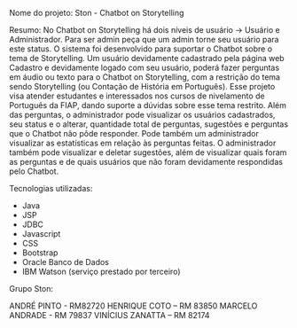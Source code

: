 Nome do projeto: Ston - Chatbot on Storytelling

Resumo: No Chatbot on Storytelling há dois níveis de usuário -> Usuário e Administrador. Para ser admin peça que um admin torne seu usuário para este status. O sistema foi desenvolvido para suportar o Chatbot sobre o tema de Storytelling. Um usuário devidamente cadastrado pela página web Cadastro e devidamente logado com seu usuário, poderá fazer perguntas em áudio ou texto para o Chatbot on Storytelling, com a restrição do tema sendo Storytelling (ou Contação de História em Português). Esse projeto visa atender estudantes e interessados nos cursos de nivelamento de Português da FIAP, dando suporte a dúvidas sobre esse tema restrito. Além das perguntas, o administrador pode visualizar os usuários cadastrados, seu status e o alterar, quantidade total de perguntas, sugestões e perguntas que o Chatbot não pôde responder. Pode também um administrador visualizar as estatísticas em relação às perguntas feitas. O administrador também pode visualizar e deletar sugestões, além de visualizar quais foram as perguntas e de quais usuários que não foram devidamente respondidas pelo Chatbot.

Tecnologias utilizadas:

- Java
- JSP
- JDBC
- Javascript
- CSS
- Bootstrap
- Oracle Banco de Dados
- IBM Watson (serviço prestado por terceiro)

Grupo Ston:

ANDRÉ PINTO - RM82720
HENRIQUE COTO – RM 83850
MARCELO ANDRADE - RM 79837
VINÍCIUS ZANATTA – RM 82174
